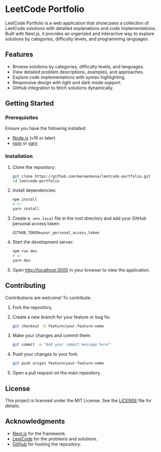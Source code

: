 # LeetCode Portfolio

LeetCode Portfolio is a web application that showcases a collection of LeetCode solutions with detailed explanations and code implementations. Built with Next.js, it provides an organized and interactive way to explore solutions by categories, difficulty levels, and programming languages.

## Features

- Browse solutions by categories, difficulty levels, and languages.
- View detailed problem descriptions, examples, and approaches.
- Explore code implementations with syntax highlighting.
- Responsive design with light and dark mode support.
- GitHub integration to fetch solutions dynamically.

## Getting Started

### Prerequisites

Ensure you have the following installed:

- [Node.js](https://nodejs.org/) (v16 or later)
- [npm](https://www.npmjs.com/) or [yarn](https://yarnpkg.com/)

### Installation

1. Clone the repository:

   ```bash
   git clone https://github.com/marwanmusa/leetcode-portfolio.git
   cd leetcode-portfolio
   ```

2. Install dependencies:

   ```bash
   npm install
   # or
   yarn install
   ```

3. Create a `.env.local` file in the root directory and add your GitHub personal access token:

   ```env
   GITHUB_TOKEN=your_personal_access_token
   ```

4. Start the development server:

   ```bash
   npm run dev
   # or
   yarn dev
   ```

5. Open [http://localhost:3000](http://localhost:3000) in your browser to view the application.

## Contributing

Contributions are welcome! To contribute:

1. Fork the repository.
2. Create a new branch for your feature or bug fix:

   ```bash
   git checkout -b feature/your-feature-name
   ```

3. Make your changes and commit them:

   ```bash
   git commit -m "Add your commit message here"
   ```

4. Push your changes to your fork:

   ```bash
   git push origin feature/your-feature-name
   ```

5. Open a pull request on the main repository.

## License

This project is licensed under the MIT License. See the [LICENSE](LICENSE) file for details.

## Acknowledgments

- [Next.js](https://nextjs.org/) for the framework.
- [LeetCode](https://leetcode.com/) for the problems and solutions.
- [GitHub](https://github.com/) for hosting the repository.
